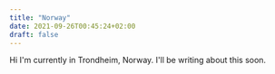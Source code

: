 ```yaml
---
title: "Norway"
date: 2021-09-26T00:45:24+02:00
draft: false
---
```


Hi I'm currently in Trondheim, Norway. I'll be writing about this soon.